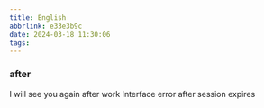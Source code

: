 ```yaml
---
title: English
abbrlink: e33e3b9c
date: 2024-03-18 11:30:06
tags:
---
```


### after
I will see you again after work
Interface error after session expires